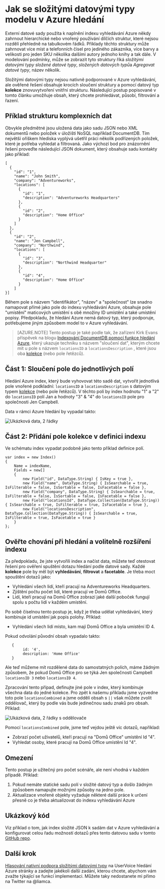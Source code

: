 <properties
    pageTitle="Jak model složitými datovými typy Azure hledání | Hledání Microsoft Azure"
    description="Vnořené nebo hierarchické datové struktury můžete modelovat v indexu vyhledávání Azure pomocí sloučený řádků a datovým typem kolekcí."
    services="search"
    documentationCenter=""
    authors="LiamCa"
    manager="pablocas"
    editor=""
    tags="complex data types; compound data types; aggregate data types"
/>

<tags
    ms.service="search"
    ms.devlang="na"
    ms.workload="search"
    ms.topic="article"
    ms.tgt_pltfrm="na"
    ms.date="09/07/2016"
    ms.author="liamca"
/>

# <a name="how-to-model-complex-data-types-in-azure-search"></a>Jak se složitými datovými typy modelu v Azure hledání

Externí datové sady použita k naplnění indexu vyhledávání Azure někdy zahrnout hierarchické nebo vnořený používání dílčích struktur, které nejsou rozdělí přehledně na tabulkovém řádků. Příklady těchto struktury může zahrnovat více míst a telefonních čísel pro jediného zákazníka, více barvy a velikosti pro jeden SKU několika dalšími autory jednoho knihy a tak dále. V modelování podmínky, může se zobrazit tyto struktury říká *složitými datovými typy* *složené datové typy*, *složených datových typů*a *Agregovat datové typy*, název několik.

Složitými datovými typy nejsou nativně podporované v Azure vyhledávání, ale ověřené řešení obsahuje krocích sloučení struktury a pomocí datový typ **kolekce** znovuvytvoření vnitřní strukturu. Následující postup popisované v tomto článku umožňuje obsah, který chcete prohledávat, působí, filtrování a řazení.

## <a name="example-of-a-complex-data-structure"></a>Příklad strukturu komplexních dat

Obvykle předmětné jsou uložená data jako sadu JSON nebo XML dokumentů nebo položek v úložišti NoSQL například DocumentDB. Tím největší oříškem hlediska vyplývá ušetřil práci několik podřízených položek, které je potřeba vyhledat a filtrovaná.  Jako výchozí bod pro znázornění řešení proveďte následující JSON dokument, který obsahuje sadu kontakty jako příklad:

~~~~~
[
  {
    "id": "1",
    "name": "John Smith",
    "company": "Adventureworks",
    "locations": [
      {
        "id": "1",
        "description": "Adventureworks Headquarters"
      },
      {
        "id": "2",
        "description": "Home Office"
      }
    ]
  }, 
  {
    "id": "2",
    "name": "Jen Campbell",
    "company": "Northwind",
    "locations": [
      {
        "id": "3",
        "description": "Northwind Headquarter"
      },
      {
        "id": "4",
        "description": "Home Office"
      }
    ]
}]
~~~~~

Během pole s názvem "identifikátor", "název" a "společnost" lze snadno namapovat přímé jako pole do indexu vyhledávání Azure, obsahuje pole "umístění" maticových umístění s obě množiny ID umístění a také umístění popisy. Předpokladu, že hledání Azure nemá datový typ, který podporuje, potřebujeme jiným způsobem model to v Azure vyhledávání. 

> [AZURE.NOTE] Tento postup je také podle tak, že zařízení Kirk Evans příspěvek na blogu [Indexování DocumentDB pomocí funkce hledání Azure](https://blogs.msdn.microsoft.com/kaevans/2015/03/09/indexing-documentdb-with-azure-seach/), který ukazuje techniku s názvem "sloučení dat", kterým chcete mít u pole s názvem `locationsID` a `locationsDescription` , které jsou oba [kolekce](https://msdn.microsoft.com/library/azure/dn798938.aspx) (nebo pole řetězců).   

## <a name="part-1-flatten-the-array-into-individual-fields"></a>Část 1: Sloučení pole do jednotlivých polí

Hledání Azure index, který bude vyhovovat této sadě dat, vytvořit jednotlivá pole vnořené podkladní: `locationsID` a `locationsDescription` s datovým typem [kolekce](https://msdn.microsoft.com/library/azure/dn798938.aspx) (nebo pole řetězců). V těchto polí by index hodnotu "1" a "2" do `locationsID` polí Jan a hodnoty "3" & "4" do `locationsID` pole pro společnosti Jen Campbell.  

Data v rámci Azure hledání by vypadal takto: 

![Ukázková data, 2 řádky](./media/search-howto-complex-data-types/sample-data.png)


## <a name="part-2-add-a-collection-field-in-the-index-definition"></a>Část 2: Přidání pole kolekce v definici indexu

Ve schématu index vypadat podobně jako tento příklad definice polí.

~~~~
var index = new Index()
{
    Name = indexName,
    Fields = new[]
    {
        new Field("id", DataType.String) { IsKey = true },
        new Field("name", DataType.String) { IsSearchable = true, IsFilterable = false, IsSortable = false, IsFacetable = false },
        new Field("company", DataType.String) { IsSearchable = true, IsFilterable = false, IsSortable = false, IsFacetable = false },
        new Field("locationsId", DataType.Collection(DataType.String)) { IsSearchable = true, IsFilterable = true, IsFacetable = true },
        new Field("locationsDescription", DataType.Collection(DataType.String)) { IsSearchable = true, IsFilterable = true, IsFacetable = true }
    }
};
~~~~

## <a name="validate-search-behaviors-and-optionally-extend-the-index"></a>Ověřte chování při hledání a volitelně rozšíření indexu

Za předpokladu, že jste vytvořili index a načíst data, můžete teď otestovat řešení pro ověření spuštění dotazu hledání podle datové sady. Každé **kolekce** pole by měl být **vyhledávání**, **filtrovat** a **facetable**. Je třeba moct spouštění dotazů jako:

* Vyhledání všech lidí, kteří pracují na Adventureworks Headquarters.
* Zjištění počtu počet lidí, které pracují ve Domů Office.  
* Lidí, kteří pracují na Domů Office zobrazí jaké další poboček fungují spolu s počtu lidí v každém umístění.  

Po sobě číselnou tento postup je, když je třeba udělat vyhledávání, který kombinuje id umístění jak popis polohy. Příklad:

* Vyhledání všech lidí místo, kam mají Domů Office a byla umístění ID 4.  

Pokud odvolání původní obsah vypadalo takto:

~~~~
   {
        id: '4',
        description: 'Home Office'
   }
~~~~

Ale teď můžeme mít rozdělené data do samostatných polích, máme žádným způsobem, že pokud Domů Office pro se týká Jen společnosti Campbell `locationsID 3` nebo `locationsID 4`.  

Zpracování tento případ, definujte jiné pole v index, který kombinuje všechna data do jedné kolekce.  Pro zpět k našemu příkladu jsme vyzvedne toto pole `locationsCombined` a jsme oddělí obsah s `||` však můžete zvolit oddělovač, který by podle vás bude jedinečnou sadu znaků pro obsah. Příklad: 

![Ukázková data, 2 řádky s oddělovače](./media/search-howto-complex-data-types/sample-data-2.png)

Pomocí `locationsCombined` pole, jsme teď vejdou ještě víc dotazů, například:

* Zobrazí počet uživatelů, kteří pracují na "Domů Office" umístění Id "4".  
* Vyhledat osoby, které pracují na Domů Office umístění Id "4". 

## <a name="limitations"></a>Omezení

Tento postup je užitečný pro počet scénáře, ale není vhodná v každém případě.  Příklad:

1. Pokud nemáte statické sadu polí v složité datový typ a došlo žádným způsobem namapujte možnými způsoby na jedno pole. 
2. Aktualizace vnořené objekty vyžaduje některé další práce k určení přesně co je třeba aktualizovat do indexu vyhledávání Azure

## <a name="sample-code"></a>Ukázkový kód

Viz příklad o tom, jak index složité JSON k sadám dat v Azure vyhledávání a konfigurovat celou řadu možností dotazů přes tento datovou sadu v tomto [GitHub repo](https://github.com/liamca/AzureSearchComplexTypes).

## <a name="next-step"></a>Další krok

[Hlasování nativní podpora složitými datovými typy](https://feedback.azure.com/forums/263029-azure-search) na UserVoice hledání Azure stránky a zadejte jakékoli další zadání, kterou chcete, abychom vám zvažte týkající se funkcí implementaci. Můžete taky nedostanete mi přímo na Twitter na @liamca.


 